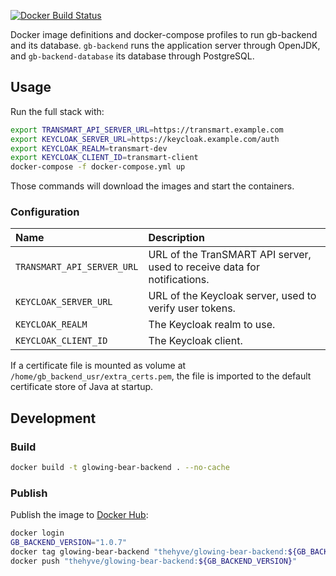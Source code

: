 [![Docker Build Status](https://img.shields.io/docker/pulls/thehyve/glowing-bear-backend.svg)](https://hub.docker.com/r/thehyve/glowing-bear-backend)

Docker image definitions and docker-compose profiles to run gb-backend and its database.
`gb-backend` runs the application server through OpenJDK, and `gb-backend-database` its database through PostgreSQL.

## Usage

Run the full stack with:
```bash
export TRANSMART_API_SERVER_URL=https://transmart.example.com
export KEYCLOAK_SERVER_URL=https://keycloak.example.com/auth
export KEYCLOAK_REALM=transmart-dev
export KEYCLOAK_CLIENT_ID=transmart-client
docker-compose -f docker-compose.yml up
```

Those commands will download the images and start the containers.

### Configuration

Name                       | Description
:------------------------- |:------------------------------------------------------
`TRANSMART_API_SERVER_URL` | URL of the TranSMART API server, used to receive data for notifications.
`KEYCLOAK_SERVER_URL`      | URL of the Keycloak server, used to verify user tokens.
`KEYCLOAK_REALM`           | The Keycloak realm to use.
`KEYCLOAK_CLIENT_ID`       | The Keycloak client.

If a certificate file is mounted as volume at `/home/gb_backend_usr/extra_certs.pem`,
the file is imported to the default certificate store of Java at startup. 


## Development

### Build

```bash
docker build -t glowing-bear-backend . --no-cache
```

### Publish

Publish the image to [Docker Hub](https://hub.docker.com/r/thehyve/glowing-bear-backend):

```bash
docker login
GB_BACKEND_VERSION="1.0.7"
docker tag glowing-bear-backend "thehyve/glowing-bear-backend:${GB_BACKEND_VERSION}"
docker push "thehyve/glowing-bear-backend:${GB_BACKEND_VERSION}"
```
